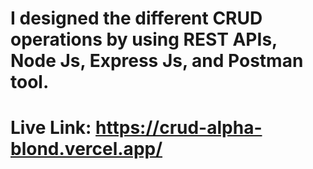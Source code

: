 I designed the different CRUD operations by using REST APIs, Node Js, Express Js, and Postman tool.
======================================
Live Link:
https://crud-alpha-blond.vercel.app/
======================================
